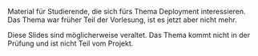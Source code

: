 Material für Studierende, die sich fürs Thema Deployment interessieren. Das Thema war früher Teil der Vorlesung, ist es jetzt aber nicht mehr.

Diese Slides sind möglicherweise veraltet. Das Thema kommt nicht in der Prüfung und ist nicht Teil vom Projekt.